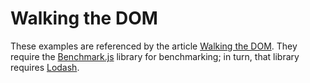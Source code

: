 # Walking the DOM

These examples are referenced by the article [Walking the DOM](https://medium.com/@bobbyjack/walking-the-dom-7a1123fb67da). They require the [Benchmark.js](https://benchmarkjs.com/) library for benchmarking; in turn, that library requires [Lodash](https://lodash.com/).
